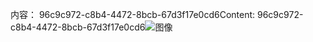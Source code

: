 <span data-ttu-id="586dc-101">内容： 96c9c972-c8b4-4472-8bcb-67d3f17e0cd6</span><span class="sxs-lookup"><span data-stu-id="586dc-101">Content: 96c9c972-c8b4-4472-8bcb-67d3f17e0cd6</span></span>![图像](918c05f5-4bcd-4ee2-b4c0-5a28923130e2.png)
